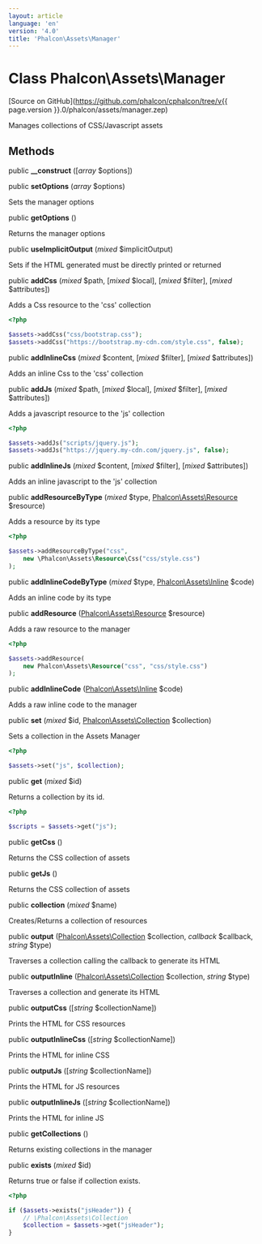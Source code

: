 ```yaml
---
layout: article
language: 'en'
version: '4.0'
title: 'Phalcon\Assets\Manager'
---
```

# Class **Phalcon\Assets\Manager**

[Source on GitHub](https://github.com/phalcon/cphalcon/tree/v{{ page.version }}.0/phalcon/assets/manager.zep)

Manages collections of CSS/Javascript assets


## Methods
public  **__construct** ([*array* $options])





public  **setOptions** (*array* $options)

Sets the manager options



public  **getOptions** ()

Returns the manager options



public  **useImplicitOutput** (*mixed* $implicitOutput)

Sets if the HTML generated must be directly printed or returned



public  **addCss** (*mixed* $path, [*mixed* $local], [*mixed* $filter], [*mixed* $attributes])

Adds a Css resource to the 'css' collection

```php
<?php

$assets->addCss("css/bootstrap.css");
$assets->addCss("https://bootstrap.my-cdn.com/style.css", false);

```



public  **addInlineCss** (*mixed* $content, [*mixed* $filter], [*mixed* $attributes])

Adds an inline Css to the 'css' collection



public  **addJs** (*mixed* $path, [*mixed* $local], [*mixed* $filter], [*mixed* $attributes])

Adds a javascript resource to the 'js' collection

```php
<?php

$assets->addJs("scripts/jquery.js");
$assets->addJs("https://jquery.my-cdn.com/jquery.js", false);

```



public  **addInlineJs** (*mixed* $content, [*mixed* $filter], [*mixed* $attributes])

Adds an inline javascript to the 'js' collection



public  **addResourceByType** (*mixed* $type, [Phalcon\Assets\Resource](Phalcon_Assets_Resource) $resource)

Adds a resource by its type

```php
<?php

$assets->addResourceByType("css",
    new \Phalcon\Assets\Resource\Css("css/style.css")
);

```



public  **addInlineCodeByType** (*mixed* $type, [Phalcon\Assets\Inline](Phalcon_Assets_Inline) $code)

Adds an inline code by its type



public  **addResource** ([Phalcon\Assets\Resource](Phalcon_Assets_Resource) $resource)

Adds a raw resource to the manager

```php
<?php

$assets->addResource(
    new Phalcon\Assets\Resource("css", "css/style.css")
);

```



public  **addInlineCode** ([Phalcon\Assets\Inline](Phalcon_Assets_Inline) $code)

Adds a raw inline code to the manager



public  **set** (*mixed* $id, [Phalcon\Assets\Collection](Phalcon_Assets_Collection) $collection)

Sets a collection in the Assets Manager

```php
<?php

$assets->set("js", $collection);

```



public  **get** (*mixed* $id)

Returns a collection by its id.

```php
<?php

$scripts = $assets->get("js");

```



public  **getCss** ()

Returns the CSS collection of assets



public  **getJs** ()

Returns the CSS collection of assets



public  **collection** (*mixed* $name)

Creates/Returns a collection of resources



public  **output** ([Phalcon\Assets\Collection](Phalcon_Assets_Collection) $collection, *callback* $callback, *string* $type)

Traverses a collection calling the callback to generate its HTML



public  **outputInline** ([Phalcon\Assets\Collection](Phalcon_Assets_Collection) $collection, *string* $type)

Traverses a collection and generate its HTML



public  **outputCss** ([*string* $collectionName])

Prints the HTML for CSS resources



public  **outputInlineCss** ([*string* $collectionName])

Prints the HTML for inline CSS



public  **outputJs** ([*string* $collectionName])

Prints the HTML for JS resources



public  **outputInlineJs** ([*string* $collectionName])

Prints the HTML for inline JS



public  **getCollections** ()

Returns existing collections in the manager



public  **exists** (*mixed* $id)

Returns true or false if collection exists.

```php
<?php

if ($assets->exists("jsHeader")) {
    // \Phalcon\Assets\Collection
    $collection = $assets->get("jsHeader");
}

```



